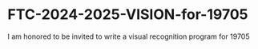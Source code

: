 # FTC-2024-2025-VISION-for-19705
I am honored to be invited to write a visual recognition program for 19705

